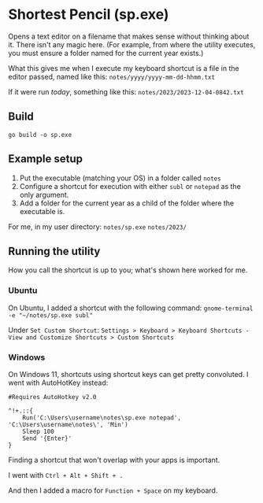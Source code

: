 # Shortest Pencil (sp.exe)

Opens a text editor on a filename that makes sense without thinking about it.
There isn't any magic here. (For example, from where the utility executes, you must ensure a folder named for the current year exists.)

What this gives me when I execute my keyboard shortcut is a file in the editor passed, named like this:
`notes/yyyy/yyyy-mm-dd-hhmm.txt`

If it were run *today*, something like this:
`notes/2023/2023-12-04-0842.txt`

## Build

`go build -o sp.exe`

## Example setup

1. Put the executable (matching your OS) in a folder called `notes`
1. Configure a shortcut for execution with either `subl` or `notepad` as the only argument.
1. Add a folder for the current year as a child of the folder where the executable is.

For me, in my user directory:
`notes/sp.exe`
`notes/2023/`

## Running the utility

How you call the shortcut is up to you; what's shown here worked for me.

### Ubuntu

On Ubuntu, I added a shortcut with the following command:
`gnome-terminal -e "~/notes/sp.exe subl"`

Under `Set Custom Shortcut`:
`Settings > Keyboard > Keyboard Shortcuts - View and Customize Shortcuts > Custom Shortcuts`

### Windows

On Windows 11, shortcuts using shortcut keys can get pretty convoluted. I went with AutoHotKey instead:
```
#Requires AutoHotkey v2.0

^!+.::{
    Run('C:\Users\username\notes\sp.exe notepad', 'C:\Users\username\notes\', 'Min')
    Sleep 100
    Send '{Enter}'
}
```

Finding a shortcut that won't overlap with your apps is important. 

I went with `Ctrl + Alt + Shift + .` 

And then I added a macro for `Function + Space` on my keyboard.
